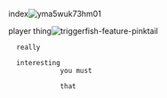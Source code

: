 index![yma5wuk73hm01](https://github.com/user-attachments/assets/d53eb622-a7b9-41c9-968f-a3f4b40cbece)


player
      thing![triggerfish-feature-pinktail](https://github.com/user-attachments/assets/668fadad-4793-40db-9334-c2923821ad73)


      really

      interesting
                 you must

                 that
